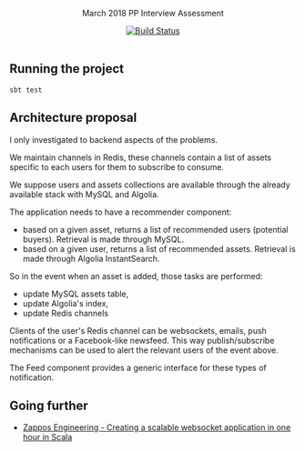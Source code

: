 
<p align="center">
  March 2018 PP Interview Assessment
</p>

<p align="center">
  <a href="http://travis-ci.org/mycaule/pp-assessment"><img src="https://api.travis-ci.org/mycaule/pp-assessment.svg?branch=master" alt="Build Status"></a>
  <br>
  <br>
</p>


## Running the project
```
sbt test
```

## Architecture proposal

I only investigated to backend aspects of the problems.

We maintain channels in Redis, these channels contain a list of assets specific to each users for them to subscribe to consume.

We suppose users and assets collections are available through the already available stack with MySQL and Algolia.

The application needs to have a recommender component:
- based on a given asset, returns a list of recommended users (potential buyers). Retrieval is made through MySQL.
- based on a given user, returns a list of recommended assets. Retrieval is made through Algolia InstantSearch.

So in the event when an asset is added, those tasks are performed:
- update MySQL assets table,
- update Algolia's index,
- update Redis channels

Clients of the user's Redis channel can be websockets, emails, push notifications or a Facebook-like newsfeed. This way publish/subscribe mechanisms can be used to alert the relevant users of the event above.

The Feed component provides a generic interface for these types of notification.

## Going further

- [Zappos Engineering - Creating a scalable websocket application in one hour in Scala](https://medium.com/zappos-engineering/creating-a-scalable-websocket-in-an-hour-f7fb217e3038)
